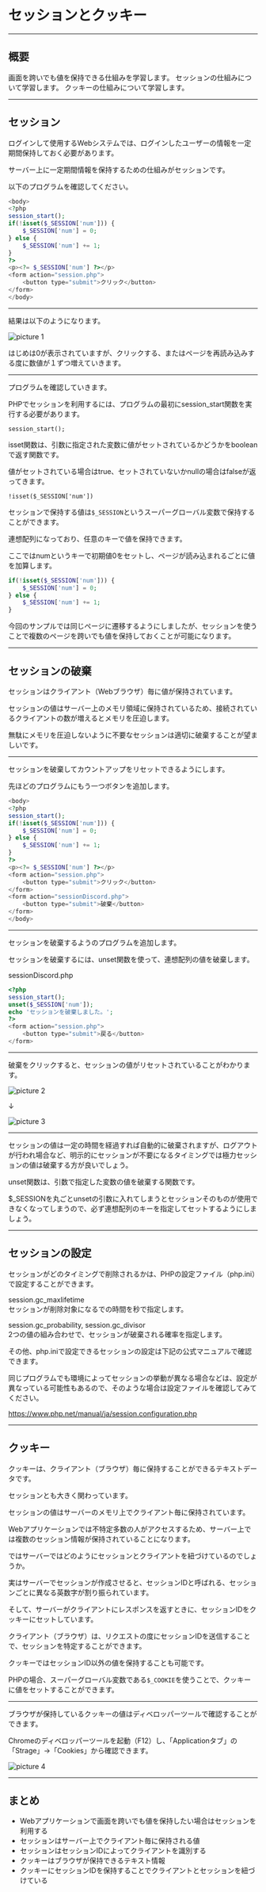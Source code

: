 # セッションとクッキー

---

## 概要

画面を跨いでも値を保持できる仕組みを学習します。
セッションの仕組みについて学習します。
クッキーの仕組みについて学習します。

---

## セッション

ログインして使用するWebシステムでは、ログインしたユーザーの情報を一定期間保持しておく必要があります。

サーバー上に一定期間情報を保持するための仕組みがセッションです。


以下のプログラムを確認してください。

```php
<body>
<?php
session_start();
if(!isset($_SESSION['num'])) {
    $_SESSION['num'] = 0;
} else {
    $_SESSION['num'] += 1;
}
?>
<p><?= $_SESSION['num'] ?></p>
<form action="session.php">
    <button type="submit">クリック</button>
</form>
</body>

```

---

結果は以下のようになります。


![picture 1](/images/6e79d7c8561462e29c402fd21428a310d169020f4190991f3644258a8da40edd.png)  

はじめは0が表示されていますが、クリックする、またはページを再読み込みする度に数値が１ずつ増えていきます。


---

プログラムを確認していきます。

PHPでセッションを利用するには、プログラムの最初にsession_start関数を実行する必要があります。


```text
session_start();
```

isset関数は、引数に指定された変数に値がセットされているかどうかをbooleanで返す関数です。

値がセットされている場合はtrue、セットされていないかnullの場合はfalseが返ってきます。


```text
!isset($_SESSION['num'])
```

セッションで保持する値は`$_SESSION`というスーパーグローバル変数で保持することができます。

連想配列になっており、任意のキーで値を保持できます。

ここではnumというキーで初期値0をセットし、ページが読み込まれるごとに値を加算します。


```php
if(!isset($_SESSION['num'])) {
    $_SESSION['num'] = 0;
} else {
    $_SESSION['num'] += 1;
}
```

今回のサンプルでは同じページに遷移するようにしましたが、セッションを使うことで複数のページを跨いでも値を保持しておくことが可能になります。


---

## セッションの破棄

セッションはクライアント（Webブラウザ）毎に値が保持されています。

セッションの値はサーバー上のメモリ領域に保持されているため、接続されているクライアントの数が増えるとメモリを圧迫します。

無駄にメモリを圧迫しないように不要なセッションは適切に破棄することが望ましいです。


---

セッションを破棄してカウントアップをリセットできるようにします。

先ほどのプログラムにもう一つボタンを追加します。


```php
<body>
<?php
session_start();
if(!isset($_SESSION['num'])) {
    $_SESSION['num'] = 0;
} else {
    $_SESSION['num'] += 1;
}
?>
<p><?= $_SESSION['num'] ?></p>
<form action="session.php">
    <button type="submit">クリック</button>
</form>
<form action="sessionDiscord.php">
    <button type="submit">破棄</button>
</form>
</body>
```

---

セッションを破棄するようのプログラムを追加します。

セッションを破棄するには、unset関数を使って、連想配列の値を破棄します。


sessionDiscord.php

```php
<?php
session_start();
unset($_SESSION['num']);
echo 'セッションを破棄しました。';
?>
<form action="session.php">
    <button type="submit">戻る</button>
</form>
```

---

破棄をクリックすると、セッションの値がリセットされていることがわかります。

![picture 2](/images/25a8ee7893934ee7d2d3270c2039c01589de0c9c5b7f87e92779b2481350ac47.png)  

↓

![picture 3](/images/2dd653b6ef0f19903c2a207792af89d7b8cbecfb2b9656c6a36a43252e4bacb6.png)  

---

セッションの値は一定の時間を経過すれば自動的に破棄されますが、ログアウトが行われ場合など、明示的にセッションが不要になるタイミングでは極力セッションの値は破棄する方が良いでしょう。

unset関数は、引数で指定した変数の値を破棄する関数です。

$_SESSIONを丸ごとunsetの引数に入れてしまうとセッションそのものが使用できなくなってしまうので、必ず連想配列のキーを指定してセットするようにしましょう。


---

## セッションの設定

セッションがどのタイミングで削除されるかは、PHPの設定ファイル（php.ini）で設定することができます。


session.gc_maxlifetime  
セッションが削除対象になるでの時間を秒で指定します。


session.gc_probability, session.gc_divisor  
2つの値の組み合わせで、セッションが破棄される確率を指定します。


その他、php.iniで設定できるセッションの設定は下記の公式マニュアルで確認できます。

同じプログラムでも環境によってセッションの挙動が異なる場合などは、設定が異なっている可能性もあるので、そのような場合は設定ファイルを確認してみてください。


https://www.php.net/manual/ja/session.configuration.php  

---

## クッキー

クッキーは、クライアント（ブラウザ）毎に保持することができるテキストデータです。

セッションとも大きく関わっています。


セッションの値はサーバーのメモリ上でクライアント毎に保持されています。

Webアプリケーションでは不特定多数の人がアクセスするため、サーバー上では複数のセッション情報が保持されていることになります。

ではサーバーではどのようにセッションとクライアントを紐づけているのでしょうか。


実はサーバーでセッションが作成させると、セッションIDと呼ばれる、セッションごとに異なる英数字が割り振られています。

そして、サーバーがクライアントにレスポンスを返すときに、セッションIDをクッキーにセットしています。

クライアント（ブラウザ）は、リクエストの度にセッションIDを送信することで、セッションを特定することができます。


クッキーではセッションID以外の値を保持することも可能です。

PHPの場合、スーパーグローバル変数である`$_COOKIE`を使うことで、クッキーに値をセットすることができます。


---

ブラウザが保持しているクッキーの値はディベロッパーツールで確認することができます。

Chromeのディベロッパーツールを起動（F12）し、「Applicationタブ」の「Strage」→「Cookies」から確認できます。


![picture 4](/images/8f78c21d34cc7459acbb3f7512e7d3f37e4100730646baa60556604afe2c447d.png)  

---

## まとめ

* Webアプリケーションで画面を跨いでも値を保持したい場合はセッションを利用する
* セッションはサーバー上でクライアント毎に保持される値
* セッションはセッションIDによってクライアントを識別する
* クッキーはブラウザが保持できるテキスト情報
* クッキーにセッションIDを保持することでクライアントとセッションを紐づけている
